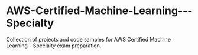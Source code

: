 # AWS-Certified-Machine-Learning---Specialty
Collection of projects and code samples for AWS Certified Machine Learning - Specialty exam preparation.
